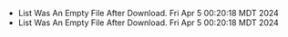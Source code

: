 *  List Was An Empty File After Download. Fri Apr  5 00:20:18 MDT 2024
*  List Was An Empty File After Download. Fri Apr  5 00:20:18 MDT 2024
